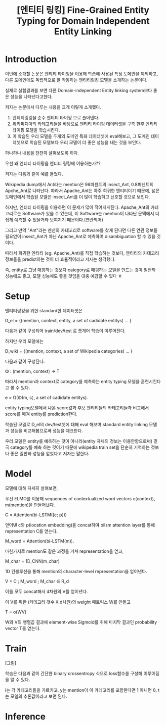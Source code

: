﻿---
title:  "[엔티티 링킹] Fine-Grained Entity Typing for Domain Independent Entity Linking"
excerpt: "Fine-Grained Entity Typing for Domain Independent Entity Linking 논문 요약"
toc: true
toc_sticky: true
header:
  teaser: /assets/images/logo.jpg

categories:
  - Entity Linking
tags:
  - Entity Linking
  - Entity Disambiguation
  - Entity Typing
  - 개체 연결
  - 중의성 해소
last_modified_at: 2020-11-01T08:06:00-05:00
---
# Introduction

이번에 소개할 논문은 엔티티 타이핑을 이용해 학습에 사용된 특정 도메인을 제외하고, 다른 도메인에도 독립적으로 잘 작동하는 엔티티링킹 모델을 소개하는 논문이다.

실제로 실험결과를 보면 다른 Domain-independent Entity linking system보다 좋은 성능을 나타낸다고한다.

저자는 논문에서 다루는 내용을 크게 이렇게 소개했다.
1. 엔티티링킹을 순수 엔티티 타이핑 으로 풀어낸다.
2. 위키피디아의 카테고리들을 바탕으로 엔티티 타이핑 데이터셋을 구축 한후 엔티티 타이핑 모델을 학습시킨다.
3. 이 학습된 우리 모델을 두개의 도메인 특화 데이터셋에 eval해보고, 그 도메인 데이터셋으로 학습된 모델보다 우리 모델이 더 좋은 성능을 내는 것을 보인다.

하나하나 내용을 찬찬히 살펴보도록 하자.

우선 왜 엔티티 타이핑을 엔티티 링킹에 이용하는가??

저자는 다음과 같이 예를 들었다.

Wikipedia dump에서 Ant라는 mention은 96퍼센트의 insect_Ant, 0.8퍼센트의 Apche_Ant로 나타난다.
따라서 Apache_Ant는 아주 희귀한 엔티티이기 때문에, 넓은 도메인에서 학습된 모델은 insect_Ant를 더 많이 학습하고 선호할 것으로 보인다.

하지만, 엔티티 타이핑을 이용하면 이 문제가 많이 적어지게된다. Apache_Ant의 카테고리로는 Software가 있을 수 있는데, 
이 Software는 mention이 나타난 문맥에서 더 쉽게 예측할 수 있을거라 보여지기 때문이다.(연관되어)

그리고 만약 "Ant"라는 멘션의 카테고리로 software를 찾게 된다면 다른 연관 정보들 필요없이 insect_Ant가 아닌 Apache_Ant로 예측하여 disambiguation 할 수 있을 것이다.

따라서 희귀한 엔티티 (eg. Apache_Ant)를 직접 학습하는 것보다, 엔티티의 카테고리 정보들을 predict하는 것이 더 효율적이라고 저자는 생각했다.

즉, entity로 그냥 매핑하는 것보다 category로 매핑하는 모델을 만드는 것이 일반화 성능에도 좋고, 모델 성능에도 좋을 것임을 대충 예감할 수 있다 ㅎ

# Setup

엔티티링킹을 위한 standard한 데이터셋은

D_el = {(mention, context, entity, a set of cadidate entitys) ... }

다음과 같이 구성되어 train/dev/test 로 쪼개어 학습이 이루어진다.

하지만 우리 모델에는

D_wiki = {(mention, context, a set of Wikipedia categories) ... }

다음과 같이 구성된다. 

Φ : (mention, context) → T

따라서 mention과 context로 category를 예측하는 entity typing 모델을 훈련시킨다고 볼 수 있다.

e = Ω(Φ(m, c), a set of cadidate entitys).

entity typing모델에서 나온 score값과 후보 엔티티들의 카테고리들과 비교해서 score를 매겨 entity를 prediction한다.

학습된 모델로 D_el의 dev/test셋에 대해 eval 해보며 standard entity linking 모델과 성능을 비교해봄으로써 성능을 체크한다.

우리 모델은 entity를 예측하는 것이 아니라(entity 자체의 정보는 이용안함으로써) 결국 category를 예측 하는 것이기 때문에
 wikipedia train set을 단순히 기억하는 것보다 좋은 일반화 성능을 얻었다고 저자는 말한다.

# Model

모델에 대해 자세히 살펴보면,

우선 ELMO를 이용해 sequences of contextualized word vectors c(context), m(mention)을 만들어낸다.

C = Attention(bi-LSTM([c; p]))

얻어낸 c와 p(location embedding)을 concat하여 bilsm attention layer를 통해 representation C를 얻는다.

M_word = Attention(bi-LSTM(m)).

마찬가지로 mention도 같은 과정을 거쳐 representation을 얻고,

M_char = 1D_CNN(m_char)

1D 컨볼루션을 통해 mention의 character-level representation을 얻어낸다.

V = C ; M_word ; M_char ∈ R_d

이를 모두 concat해서 d차원의 V를 얻어낸다.

이 V를 위한 (카테고리 갯수 X d차원)의 weight 매트릭스 W를 만들고

T = o(WV)

W와 V의 행렬곱 결과에 element-wise Sigmoid를 취해 마지막 결과인 probability vector T를 얻는다.

# Train

[그림]

학습은 다음과 같이 간단한 binary crossentropy 식으로 loss함수를 구성해 이루어짐을 알 수 있다.

i는 각 카테고리들을 가르키고, y는 mention이 이 카테고리를 포함한다면 1 아니면 0, t는 모델의 추론값이라고 보면 된다.

# Inference






